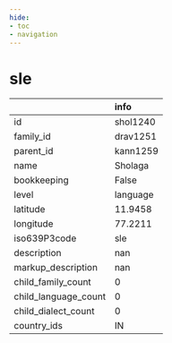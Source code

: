```yaml
---
hide:
- toc
- navigation
---
```

# sle
|                      | info     |
|:---------------------|:---------|
| id                   | shol1240 |
| family_id            | drav1251 |
| parent_id            | kann1259 |
| name                 | Sholaga  |
| bookkeeping          | False    |
| level                | language |
| latitude             | 11.9458  |
| longitude            | 77.2211  |
| iso639P3code         | sle      |
| description          | nan      |
| markup_description   | nan      |
| child_family_count   | 0        |
| child_language_count | 0        |
| child_dialect_count  | 0        |
| country_ids          | IN       |